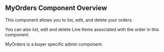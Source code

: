 ## MyOrders Component Overview

This component allows you to list, edit, and delete your orders. 

You can also list, edit and delete Line Items associated with the order in this component.

MyOrders is a buyer specific admin component.